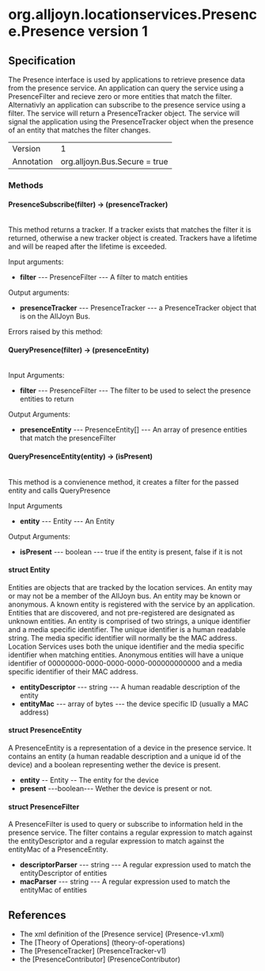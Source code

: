# org.alljoyn.locationservices.Presence.Presence version 1
## Specification
The Presence interface is used by applications to retrieve presence data from the presence service.
An application can query the service using a PresenceFilter and recieve zero or more entities that
match the filter. Alternativly an application can subscribe to the presence service using a filter. 
The service will return a PresenceTracker object.
The service will signal the application using the PresenceTracker object when the presence of an 
entity that matches the filter changes.

 

|                       |                                                                       |
|-----------------------|-----------------------------------------------------------------------|
| Version               | 1                                                                     |
| Annotation            | org.alljoyn.Bus.Secure = true                                         |


### Methods

#### PresenceSubscribe(filter) -> (presenceTracker)

|                       |                                             |
|-----------------------|---------------------------------------------|


This method returns a tracker. 
If a tracker exists that matches the filter it is returned,
otherwise a new tracker object is created.
Trackers have a lifetime and will be reaped after the lifetime is exceeded.

Input arguments:

  * **filter** --- PresenceFilter --- A filter to match entities

Output arguments:

  * **presenceTracker** --- PresenceTracker --- a PresenceTracker object that is on the AllJoyn Bus.

Errors raised by this method:

#### QueryPresence(filter) -> (presenceEntity)
|                       |                                             |
|-----------------------|---------------------------------------------|

Input Arguments:

* **filter** --- PresenceFilter --- The filter to be used to select the presence entities to return 

Output Arguments:

* **presenceEntity** --- PresenceEntity[] --- An array of presence entities that match the presenceFilter

#### QueryPresenceEntity(entity) -> (isPresent)

|                       |                                             |
|-----------------------|---------------------------------------------|

This method is a convienence method, it creates a filter for the passed entity and calls QueryPresence

Input Arguments

* **entity** --- Entity --- An Entity

Output Arguments:

* **isPresent** --- boolean --- true if the entity is present, false if it is not

#### struct Entity

Entities are objects that are tracked by the location services.
An entity may or may not be a member of the AllJoyn bus. 
An entity may be known or anonymous. 
A known entity is registered with the service by an application. 
Entities that are discovered, and not pre-registered are designated as unknown entities.
An entity is comprised of two strings, a unique identifier and a media specific identifier. 
The unique identifier is a human readable string.
The media specific identifier will normally be the MAC address. 
Location Services uses both the unique identifier and the media specific identifier when matching 
entities. Anonymous entities will have a unique identifier of 00000000-0000-0000-0000-000000000000
and a media specific identifier of their MAC address.

  * **entityDescriptor** --- string --- A human readable description of the entity
  * **entityMac** --- array of bytes --- the device specific ID (usually a MAC address)
 
#### struct PresenceEntity

A PresenceEntity is a representation of a device in the presence service. 
It contains an entity (a human readable description and a unique id of the device) and a boolean
representing wether the device is present. 

  * **entity** -- Entity -- The entity for the device
  * **present** ---boolean--- Wether the device is present or not.

#### struct PresenceFilter

A PresenceFilter is used to query or subscribe to information held in the presence service.
The filter contains a regular expression to match against the entityDescriptor and a regular expression to match against the entityMac of a PresenceEntity.

  * **descriptorParser** --- string --- A regular expression used to match the entityDescriptor of entities
  * **macParser** --- string --- A regular expression used to match the entityMac of entities


## References

  * The xml definition of the [Presence service] (Presence-v1.xml)
  * The [Theory of Operations] (theory-of-operations)
  * The [PresenceTracker] (PresenceTracker-v1)
  * the [PresenceContributor] (PresenceContributor)

